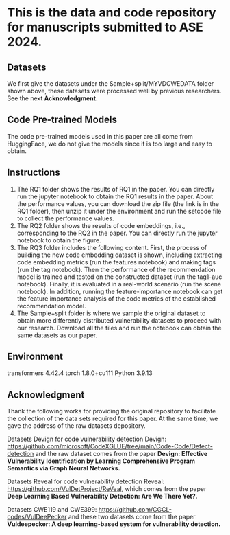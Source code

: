 # This is the data and code repository for manuscripts submitted to ASE 2024.


## Datasets
We first give the datasets under the Sample+split/MYVDCWEDATA folder shown above, these datasets were processed well by previous researchers. See the next <b>Acknowledgment.</b>

## Code Pre-trained Models
The code pre-trained models used in this paper are all come from HuggingFace, we do not give the models since it is too large and easy to obtain.

## Instructions
1. The RQ1 folder shows the results of RQ1 in the paper. You can directly run the jupyter notebook to obtain the RQ1 results in the paper. About the performance values, you can download the zip file (the link is in the RQ1 folder), then unzip it under the environment and run the setcode file to collect the performance values.
2. The RQ2 folder shows the results of code embeddings, i.e., corresponding to the RQ2 in the paper. You can directly run the jupyter notebook to obtain the figure.
3. The RQ3 folder includes the following content. First, the process of building the new code embedding dataset is shown, including extracting code embedding metrics (run the features notebook) and making tags (run the tag notebook). Then the performance of the recommendation model is trained and tested on the constructed dataset (run the tag1-auc notebook). Finally, it is evaluated in a real-world scenario (run the scene notebook). In addition, running the feature-importance notebook can get the feature importance analysis of the code metrics of the established recommendation model.
4. The Sample+split folder is where we sample the original dataset to obtain more differently distributed vulnerability datasets to proceed with our research. Download all the files and run the notebook can obtain the same datasets as our paper.

## Environment
transformers 4.42.4
torch 1.8.0+cu111 
Python 3.9.13

## Acknowledgment
Thank the following works for providing the original repository to facilitate the collection of the data sets required for this paper. At the same time, we gave the address of the raw datasets depository.

Datasets Devign for code vulnerability detection
Devign: https://github.com/microsoft/CodeXGLUE/tree/main/Code-Code/Defect-detection
and the raw dataset comes from the paper <b>Devign: Effective Vulnerability Identification by Learning Comprehensive Program Semantics via Graph Neural Networks.</b>

Datasets Reveal for code vulnerability detection
Reveal: https://github.com/VulDetProject/ReVeal, which comes from the paper <b>Deep Learning Based Vulnerability Detection: Are We There Yet?.</b>

Datasets CWE119 and CWE399: https://github.com/CGCL-codes/VulDeePecker
and these two datasets come from the paper <b>Vuldeepecker: A deep learning-based system for vulnerability detection.</b>


